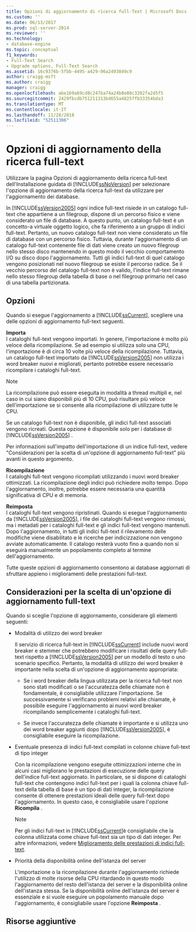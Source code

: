 ```yaml
---
title: Opzioni di aggiornamento di ricerca full-Text | Microsoft Docs
ms.custom: ''
ms.date: 06/13/2017
ms.prod: sql-server-2014
ms.reviewer: ''
ms.technology:
- database-engine
ms.topic: conceptual
f1_keywords:
- Full-Text Search
- Upgrade options, Full-Text Search
ms.assetid: 16c9376b-5fbb-4495-a429-06a2493849c9
author: craigg-msft
ms.author: craigg
manager: craigg
ms.openlocfilehash: abe169a69cd8c247ba74a24b8e80c3202fa2d5f5
ms.sourcegitcommit: 2429fbcdb751211313bd655a4825ffb33354bda3
ms.translationtype: MT
ms.contentlocale: it-IT
ms.lasthandoff: 11/28/2018
ms.locfileid: "52511306"
---
```

# <a name="full-text-search-upgrade-options"></a>Opzioni di aggiornamento della ricerca full-text
  Utilizzare la pagina Opzioni di aggiornamento della ricerca full-text dell'Installazione guidata di [!INCLUDE[ssNoVersion](../../includes/ssnoversion-md.md)] per selezionare l'opzione di aggiornamento della ricerca full-text da utilizzare per l'aggiornamento dei database.  
  
 In [!INCLUDE[ssVersion2005](../../includes/ssversion2005-md.md)] ogni indice full-text risiede in un catalogo full-text che appartiene a un filegroup, dispone di un percorso fisico e viene considerato un file di database. A questo punto, un catalogo full-text è un concetto-a virtuale oggetto logico, che fa riferimento a un gruppo di indici full-text. Pertanto, un nuovo catalogo full-text non viene considerato un file di database con un percorso fisico. Tuttavia, durante l'aggiornamento di un catalogo full-text contenente file di dati viene creato un nuovo filegroup nello stesso disco mantenendo in questo modo il vecchio comportamento I/O su disco dopo l'aggiornamento. Tutti gli indici full-text di quel catalogo vengono posizionati nel nuovo filegroup se esiste il percorso radice. Se il vecchio percorso del catalogo full-text non è valido, l'indice full-text rimane nello stesso filegroup della tabella di base o nel filegroup primario nel caso di una tabella partizionata.  
  
## <a name="options"></a>Opzioni  
 Quando si esegue l'aggiornamento a [!INCLUDE[ssCurrent](../../includes/sscurrent-md.md)], scegliere una delle opzioni di aggiornamento full-text seguenti.  
  
 **Importa**  
 I cataloghi full-text vengono importati. In genere, l'importazione è molto più veloce della ricompilazione. Se ad esempio si utilizza solo una CPU, l'importazione è di circa 10 volte più veloce della ricompilazione. Tuttavia, un catalogo full-text importato da [!INCLUDE[ssVersion2005](../../includes/ssversion2005-md.md)] non utilizza i word breaker nuovi e migliorati, pertanto potrebbe essere necessario ricompilare i cataloghi full-text.  
  
> [!NOTE]  
>  La ricompilazione può essere eseguita in modalità a thread multipli e, nel caso in cui siano disponibili più di 10 CPU, può risultare più veloce dell'importazione se si consente alla ricompilazione di utilizzare tutte le CPU.  
  
 Se un catalogo full-text non è disponibile, gli indici full-text associati vengono ricreati. Questa opzione è disponibile solo per i database di [!INCLUDE[ssVersion2005](../../includes/ssversion2005-md.md)] .  
  
 Per informazioni sull'impatto dell'importazione di un indice full-text, vedere "Considerazioni per la scelta di un'opzione di aggiornamento full-text" più avanti in questo argomento.  
  
 **Ricompilazione**  
 I cataloghi full-text vengono ricompilati utilizzando i nuovi word breaker ottimizzati. La ricompilazione degli indici può richiedere molto tempo. Dopo l'aggiornamento, inoltre, potrebbe essere necessaria una quantità significativa di CPU e di memoria.  
  
 **Reimposta**  
 I cataloghi full-text vengono ripristinati. Quando si esegue l'aggiornamento da [!INCLUDE[ssVersion2005](../../includes/ssversion2005-md.md)], i file dei cataloghi full-text vengono rimossi, ma i metadati per i cataloghi full-text e gli indici full-text vengono mantenuti. Dopo l'aggiornamento, in tutti gli indici full-text il rilevamento delle modifiche viene disabilitato e le ricerche per indicizzazione non vengono avviate automaticamente. Il catalogo resterà vuoto fino a quando non si eseguirà manualmente un popolamento completo al termine dell'aggiornamento.  
  
 Tutte queste opzioni di aggiornamento consentono ai database aggiornati di sfruttare appieno i miglioramenti delle prestazioni full-text.  
  
## <a name="considerations-for-choosing-a-full-text-upgrade-option"></a>Considerazioni per la scelta di un'opzione di aggiornamento full-text  
 Quando si sceglie l'opzione di aggiornamento, considerare gli elementi seguenti:  
  
-   Modalità di utilizzo dei word breaker  
  
     Il servizio di ricerca full-text in [!INCLUDE[ssCurrent](../../includes/sscurrent-md.md)] include nuovi word breaker e stemmer che potrebbero modificare i risultati delle query full-text rispetto a [!INCLUDE[ssVersion2005](../../includes/ssversion2005-md.md)] per un modello di testo o uno scenario specifico. Pertanto, la modalità di utilizzo dei word breaker è importante nella scelta di un'opzione di aggiornamento appropriata:  
  
    -   Se i word breaker della lingua utilizzata per la ricerca full-text non sono stati modificati o se l'accuratezza delle chiamate non è fondamentale, è consigliabile utilizzare l'importazione. Se successivamente si verificano problemi relativi alle chiamate, è possibile eseguire l'aggiornamento ai nuovi word breaker ricompilando semplicemente i cataloghi full-text.  
  
    -   Se invece l'accuratezza delle chiamate è importante e si utilizza uno dei word breaker aggiunti dopo [!INCLUDE[ssVersion2005](../../includes/ssversion2005-md.md)], è consigliabile eseguire la ricompilazione.  
  
-   Eventuale presenza di indici full-text compilati in colonne chiave full-text di tipo integer  
  
     Con la ricompilazione vengono eseguite ottimizzazioni interne che in alcuni casi migliorano le prestazioni di esecuzione delle query dell'indice full-text aggiornato. In particolare, se si dispone di cataloghi full-text che contengono indici full-text per i quali la colonna chiave full-text della tabella di base è un tipo di dati integer, la ricompilazione consente di ottenere prestazioni ideali delle query full-text dopo l'aggiornamento. In questo caso, è consigliabile usare l'opzione **Ricompila** .  
  
    > [!NOTE]  
    >  Per gli indici full-text in [!INCLUDE[ssCurrent](../../includes/sscurrent-md.md)]è consigliabile che la colonna utilizzata come chiave full-text sia un tipo di dati integer. Per altre informazioni, vedere [Miglioramento delle prestazioni di indici full-text](../../relational-databases/indexes/indexes.md).  
  
-   Priorità della disponibilità online dell'istanza del server  
  
     L'importazione o la ricompilazione durante l'aggiornamento richiede l'utilizzo di molte risorse della CPU ritardando in questo modo l'aggiornamento del resto dell'istanza del server e la disponibilità online dell'istanza stessa. Se la disponibilità online dell'istanza del server è essenziale e si vuole eseguire un popolamento manuale dopo l'aggiornamento, è consigliabile usare l'opzione **Reimposta** .  
  
## <a name="additional-resources"></a>Risorse aggiuntive  
  

